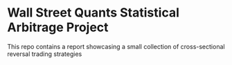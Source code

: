 # Wall Street Quants Statistical Arbitrage Project

This repo contains a report showcasing a small collection of cross-sectional reversal trading strategies
